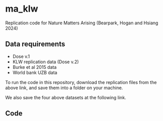 # ma_klw
Replication code for Nature Matters Arising (Bearpark, Hogan and Hsiang 2024)

## Data requirements
- Dose v.1
- KLW replication data (Dose v.2)
- Burke et al 2015 data
- World bank UZB data 

To run the code in this repository, download the replication files from the above link, and save them into a folder on your machine. 

We also save the four above datasets at the following link. 

## Code
